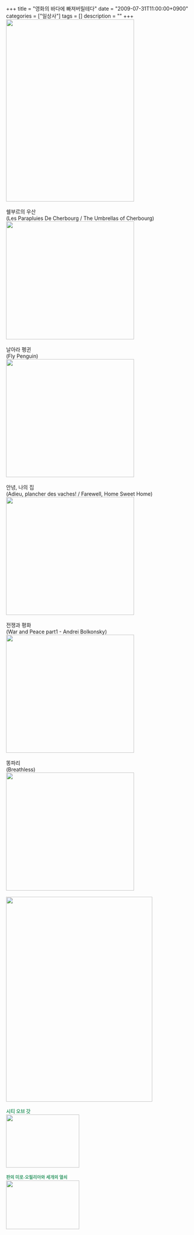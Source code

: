 +++
title = "영화의 바다에 빠져버릴테다"
date = "2009-07-31T11:00:00+0900"
categories = ["일상사"]
tags = []
description = ""
+++
<span class="copyright_entry" style="display:block;" title="영화의 바다에 빠져버릴테다@@**@@http://shed.egloos.com/1933948"></span>
<img src="/attachment/1933948_1.jpg" border="0" width="350" height="497">
<br>
<br>쉘부르의 우산
<br>(Les Parapluies De Cherbourg / The Umbrellas of Cherbourg)
<br>
<img src="/attachment/1933948_2.jpg" border="0" width="350" height="322">
<br>
<br>날아라 펭귄
<br>(Fly Penguin)
<br>
<img src="/attachment/1933948_3.jpg" border="0" width="350" height="322">
<br>
<br>안녕, 나의 집
<br>(Adieu, plancher des vaches! / Farewell, Home Sweet Home)
<br>
<img src="/attachment/1933948_4.jpg" border="0" width="350" height="322">
<br>
<br>전쟁과 평화 
<br>(War and Peace part1 - Andrei Bolkonsky)
<br>
<img src="/attachment/1933948_5.jpg" border="0" width="350" height="322">
<br>
<br>똥파리
<br>(Breathless)
<br>
<img src="/attachment/1933948_6.jpg" border="0" width="350" height="322">
<br>
<br>
<font size="2"><span><strong><img alt="" src="/attachment/1933948_7.jpg" align="middle" width="400" height="559"><br><br></strong></span></font>
<strong><span style="color: rgb(51, 153, 102);"><font size="2"><span style="font-family: 돋움;">시티 오브 갓</span></font></span></strong>
<br>
<b><span style="font-family: 돋움;" lang="EN-US"><img alt="" src="/attachment/1933948_8.jpg" width="200" height="145"></span></b>
<br>
<br>
<strong><span style="color: rgb(51, 153, 102);"><span style="font-size: 9pt; font-family: 돋움;" lang="EN-US"></span><span style="font-size: 9pt; font-family: 돋움;">판의 미로<span lang="EN-US">-</span>오필리아와 세개의 열쇠</span></span></strong>
<br>
<b><span style="font-family: 돋움;" lang="EN-US"><img alt="" src="/attachment/1933948_9.jpg" width="200" height="133"></span></b>
<br> 
<!--
       <rdf:RDF xmlns:rdf="http://www.w3.org/1999/02/22-rdf-syntax-ns#"
		    xmlns:dc="http://purl.org/dc/elements/1.1/"
		    xmlns:trackback="http://madskills.com/public/xml/rss/module/trackback/">
       <rdf:Description
	        rdf:about="http://shed.egloos.com/1933948"
	        dc:identifier="http://shed.egloos.com/1933948"
	        dc:title="영화의 바다에 빠져버릴테다"
	        trackback:ping="http://shed.egloos.com/tb/1933948"/>
       </rdf:RDF>
       -->

<ul></ul>